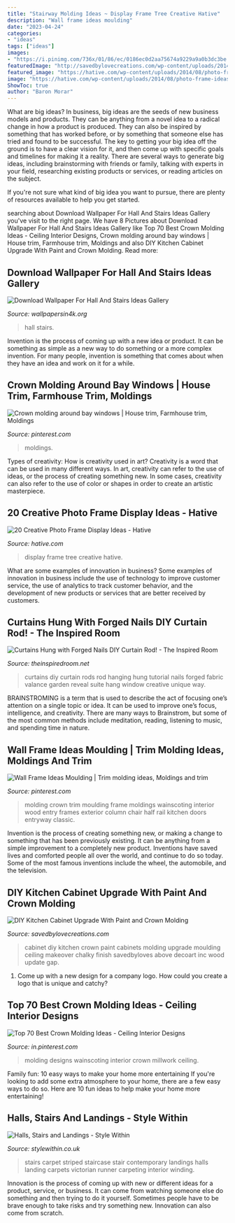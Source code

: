 ```yaml
---
title: "Stairway Molding Ideas ~ Display Frame Tree Creative Hative"
description: "Wall frame ideas moulding"
date: "2023-04-24"
categories:
- "ideas"
tags: ["ideas"]
images:
- "https://i.pinimg.com/736x/01/86/ec/0186ec0d2aa75674a9229a9a0b3dc3be.jpg"
featuredImage: "http://savedbylovecreations.com/wp-content/uploads/2014/07/Cabinet-Makeover-with-DIY-crown-moulding-and-chalky-finish-@DecoArt_Inc-@savedbyloves.png"
featured_image: "https://hative.com/wp-content/uploads/2014/08/photo-frame-ideas/20-family-tree-photo-wall-display.jpg"
image: "https://hative.com/wp-content/uploads/2014/08/photo-frame-ideas/20-family-tree-photo-wall-display.jpg"
ShowToc: true
author: "Baron Morar"
---
```



What are big ideas?
In business, big ideas are the seeds of new business models and products. They can be anything from a novel idea to a radical change in how a product is produced. They can also be inspired by something that has worked before, or by something that someone else has tried and found to be successful. 
The key to getting your big idea off the ground is to have a clear vision for it, and then come up with specific goals and timelines for making it a reality. There are several ways to generate big ideas, including brainstorming with friends or family, talking with experts in your field, researching existing products or services, or reading articles on the subject. 

If you're not sure what kind of big idea you want to pursue, there are plenty of resources available to help you get started.

	

		
searching about Download Wallpaper For Hall And Stairs Ideas Gallery you've visit to the right page. We have 8 Pictures about Download Wallpaper For Hall And Stairs Ideas Gallery like Top 70 Best Crown Molding Ideas - Ceiling Interior Designs, Crown molding around bay windows | House trim, Farmhouse trim, Moldings and also DIY Kitchen Cabinet Upgrade With Paint and Crown Molding. Read more:
		
    
## Download Wallpaper For Hall And Stairs Ideas Gallery

<img loading=lazy src="http://www.wallpapersin4k.org/wp-content/uploads/2017/04/Wallpaper-For-Hall-And-Stairs-Ideas-6.jpg" onerror="this.onerror=null;this.src='https://tse3.mm.bing.net/th?id=OIP.w7PgLzmrxAJ-Coz0KKVP7wHaJ3&amp;pid=15.1';" alt="Download Wallpaper For Hall And Stairs Ideas Gallery">

_Source: wallpapersin4k.org_

>hall stairs. 

	

Invention is the process of coming up with a new idea or product. It can be something as simple as a new way to do something or a more complex invention. For many people, invention is something that comes about when they have an idea and work on it for a while.

    
## Crown Molding Around Bay Windows | House Trim, Farmhouse Trim, Moldings

<img loading=lazy src="https://i.pinimg.com/736x/01/86/ec/0186ec0d2aa75674a9229a9a0b3dc3be.jpg" onerror="this.onerror=null;this.src='https://tse4.mm.bing.net/th?id=OIP.B_Knbf1o4m8zuoD3wzSA_AAAAA&amp;pid=15.1';" alt="Crown molding around bay windows | House trim, Farmhouse trim, Moldings">

_Source: pinterest.com_

>moldings. 

	

Types of creativity: How is creativity used in art?
Creativity is a word that can be used in many different ways. In art, creativity can refer to the use of ideas, or the process of creating something new. In some cases, creativity can also refer to the use of color or shapes in order to create an artistic masterpiece.

    
## 20 Creative Photo Frame Display Ideas - Hative

<img loading=lazy src="https://hative.com/wp-content/uploads/2014/08/photo-frame-ideas/20-family-tree-photo-wall-display.jpg" onerror="this.onerror=null;this.src='https://tse1.mm.bing.net/th?id=OIP.9u-bEtaRm0CBWyo45s35zwHaHa&amp;pid=15.1';" alt="20 Creative Photo Frame Display Ideas - Hative">

_Source: hative.com_

>display frame tree creative hative. 

	

What are some examples of innovation in business?
Some examples of innovation in business include the use of technology to improve customer service, the use of analytics to track customer behavior, and the development of new products or services that are better received by customers.

    
## Curtains Hung With Forged Nails DIY Curtain Rod! - The Inspired Room

<img loading=lazy src="https://theinspiredroom.net/wp-content/uploads/2012/03/curtains-and-nail-hangers.jpg" onerror="this.onerror=null;this.src='https://tse4.mm.bing.net/th?id=OIP.M6s1bHQPUQ-oh9mT8fB95wHaLG&amp;pid=15.1';" alt="Curtains Hung with Forged Nails DIY Curtain Rod! - The Inspired Room">

_Source: theinspiredroom.net_

>curtains diy curtain rods rod hanging hung tutorial nails forged fabric valance garden reveal suite hang window creative unique way. 

	

BRAINSTROMING is a term that is used to describe the act of focusing one’s attention on a single topic or idea. It can be used to improve one’s focus, intelligence, and creativity. There are many ways to Brainstrom, but some of the most common methods include meditation, reading, listening to music, and spending time in nature.

    
## Wall Frame Ideas Moulding | Trim Molding Ideas, Moldings And Trim

<img loading=lazy src="https://i.pinimg.com/736x/6a/af/40/6aaf40adf9da21ae5728ce5ae31690e6.jpg" onerror="this.onerror=null;this.src='https://tse1.mm.bing.net/th?id=OIP.H258zS2nkbxAcxe4AiO-aQHaJ3&amp;pid=15.1';" alt="Wall Frame Ideas Moulding | Trim molding ideas, Moldings and trim">

_Source: pinterest.com_

>molding crown trim moulding frame moldings wainscoting interior wood entry frames exterior column chair half rail kitchen doors entryway classic. 

	

Invention is the process of creating something new, or making a change to something that has been previously existing. It can be anything from a simple improvement to a completely new product. Inventions have saved lives and comforted people all over the world, and continue to do so today. Some of the most famous inventions include the wheel, the automobile, and the television.

    
## DIY Kitchen Cabinet Upgrade With Paint And Crown Molding

<img loading=lazy src="http://savedbylovecreations.com/wp-content/uploads/2014/07/Cabinet-Makeover-with-DIY-crown-moulding-and-chalky-finish-@DecoArt_Inc-@savedbyloves.png" onerror="this.onerror=null;this.src='https://tse1.mm.bing.net/th?id=OIP.GSaPSrodTB6_8Wdh0pjE6QHaKS&amp;pid=15.1';" alt="DIY Kitchen Cabinet Upgrade With Paint and Crown Molding">

_Source: savedbylovecreations.com_

>cabinet diy kitchen crown paint cabinets molding upgrade moulding ceiling makeover chalky finish savedbyloves above decoart inc wood update gap. 

	

1. Come up with a new design for a company logo. How could you create a logo that is unique and catchy?

    
## Top 70 Best Crown Molding Ideas - Ceiling Interior Designs

<img loading=lazy src="https://i.pinimg.com/736x/9f/61/3c/9f613c9db33f7fbf6825929c090caef6.jpg" onerror="this.onerror=null;this.src='https://tse4.mm.bing.net/th?id=OIP._ttlpuybYgthr7zbhizT3QAAAA&amp;pid=15.1';" alt="Top 70 Best Crown Molding Ideas - Ceiling Interior Designs">

_Source: in.pinterest.com_

>molding designs wainscoting interior crown millwork ceiling. 

	

Family fun: 10 easy ways to make your home more entertaining
If you're looking to add some extra atmosphere to your home, there are a few easy ways to do so. Here are 10 fun ideas to help make your home more entertaining!

    
## Halls, Stairs And Landings - Style Within

<img loading=lazy src="https://www.stylewithin.co.uk/wp-content/uploads/2014/12/Contemporary_Striped_Stair_Carpet-960x1280.jpg" onerror="this.onerror=null;this.src='https://tse3.mm.bing.net/th?id=OIP.KutJmSQQY9utDGoYq5BB6wHaJ4&amp;pid=15.1';" alt="Halls, Stairs and Landings - Style Within">

_Source: stylewithin.co.uk_

>stairs carpet striped staircase stair contemporary landings halls landing carpets victorian runner carpeting interior winding. 

	

Innovation is the process of coming up with new or different ideas for a product, service, or business. It can come from watching someone else do something and then trying to do it yourself. Sometimes people have to be brave enough to take risks and try something new. Innovation can also come from scratch.

